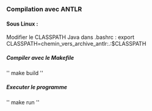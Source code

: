 ### Compilation avec ANTLR

#### Sous Linux :

Modifier le CLASSPATH Java dans .bashrc : export CLASSPATH=chemin_vers_archive_antlr:.:$CLASSPATH

##### Compiler avec le Makefile
''
	make build
''

##### Executer le programme
''
	make run
''

